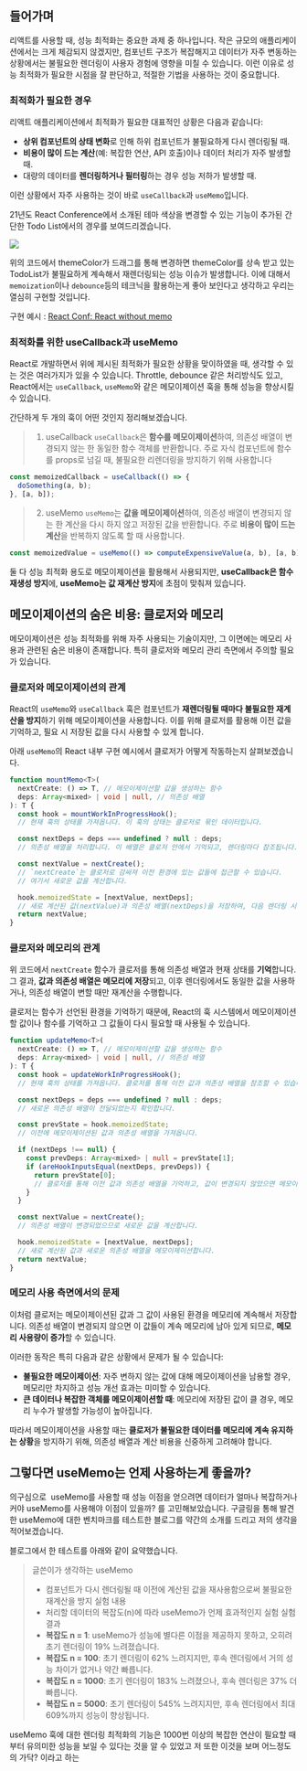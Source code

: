 ## 들어가며
리액트를 사용할 때, 성능 최적화는 중요한 과제 중 하나입니다. 작은 규모의 애플리케이션에서는 크게 체감되지 않겠지만, 컴포넌트 구조가 복잡해지고 데이터가 자주 변동하는 상황에서는 불필요한 렌더링이 사용자 경험에 영향을 미칠 수 있습니다. 이런 이유로 성능 최적화가 필요한 시점을 잘 판단하고, 적절한 기법을 사용하는 것이 중요합니다.
### 최적화가 필요한 경우
리액트 애플리케이션에서 최적화가 필요한 대표적인 상황은 다음과 같습니다:

- **상위 컴포넌트의 상태 변화**로 인해 하위 컴포넌트가 불필요하게 다시 렌더링될 때.
- **비용이 많이 드는 계산**(예: 복잡한 연산, API 호출)이나 데이터 처리가 자주 발생할 때.
- 대량의 데이터를 **렌더링하거나 필터링**하는 경우 성능 저하가 발생할 때.

이런 상황에서 자주 사용하는 것이 바로 `useCallback`과 `useMemo`입니다.

21년도 React Conference에서 소개된 테마 색상을 변경할 수 있는 기능이 추가된 간단한 Todo List에서의 경우를 보여드리겠습니다.

![](https://i.imgur.com/gJUQahL.png)

위의 코드에서 themeColor가 드래그를 통해 변경하면 themeColor를 상속 받고 있는 TodoList가 불필요하게 계속해서 재렌더링되는 성능 이슈가 발생합니다.
이에 대해서 `memoization`이나 `debounce`등의 테크닉을 활용하는게 좋아 보인다고 생각하고 우리는 열심히 구현할 것입니다.

구현 예시 : [React Conf: React without memo](https://www.youtube.com/watch?v=lGEMwh32soc)
### 최적화를 위한 useCallback과 useMemo
React로 개발하면서 위에 제시된 최적화가 필요한 상황을 맞이하였을 때, 생각할 수 있는 것은 여러가지가 있을 수 있습니다. Throttle, debounce 같은 처리방식도 있고, React에서는 `useCallback`, `useMemo`와 같은 메모이제이션 훅을 통해 성능을 향상시킬 수 있습니다.

간단하게 두 개의 훅이 어떤 것인지 정리해보겠습니다.

>1.  useCallback
> `useCallback`은 **함수를 메모이제이션**하여, 의존성 배열이 변경되지 않는 한 동일한 함수 객체를 반환합니다. 주로 자식 컴포넌트에 함수를 props로 넘길 때, 불필요한 리렌더링을 방지하기 위해 사용합니다

```js
const memoizedCallback = useCallback(() => {
  doSomething(a, b);
}, [a, b]);
```

> 2. useMemo
> `useMemo`는 **값을 메모이제이션**하여, 의존성 배열이 변경되지 않는 한 계산을 다시 하지 않고 저장된 값을 반환합니다. 주로 **비용이 많이 드는 계산**을 반복하지 않도록 할 때 사용합니다.

```js
const memoizedValue = useMemo(() => computeExpensiveValue(a, b), [a, b]);
```

둘 다 성능 최적화 용도로 메모이제이션을 활용해서 사용되지만, **useCallback은 함수 재생성 방지**에, **useMemo는 값 재계산 방지**에 초점이 맞춰져 있습니다.

## 메모이제이션의 숨은 비용: 클로저와 메모리

메모이제이션은 성능 최적화를 위해 자주 사용되는 기술이지만, 그 이면에는 메모리 사용과 관련된 숨은 비용이 존재합니다. 특히 클로저와 메모리 관리 측면에서 주의할 필요가 있습니다.

### 클로저와 메모이제이션의 관계

React의 `useMemo`와 `useCallback` 훅은 컴포넌트가 **재렌더링될 때마다 불필요한 재계산을 방지**하기 위해 메모이제이션을 사용합니다. 이를 위해 클로저를 활용해 이전 값을 기억하고, 필요 시 저장된 값을 다시 사용할 수 있게 합니다.

아래 `useMemo`의 React 내부 구현 예시에서 클로저가 어떻게 작동하는지 살펴보겠습니다.
```ts
function mountMemo<T>(
  nextCreate: () => T, // 메모이제이션할 값을 생성하는 함수
  deps: Array<mixed> | void | null, // 의존성 배열
): T {
  const hook = mountWorkInProgressHook(); 
  // 현재 훅의 상태를 가져옵니다. 이 훅의 상태는 클로저로 묶인 데이터입니다.

  const nextDeps = deps === undefined ? null : deps; 
  // 의존성 배열을 처리합니다. 이 배열은 클로저 안에서 기억되고, 렌더링마다 참조됩니다.

  const nextValue = nextCreate(); 
  // `nextCreate`는 클로저로 감싸져 이전 환경에 있는 값들에 접근할 수 있습니다. 
  // 여기서 새로운 값을 계산합니다.

  hook.memoizedState = [nextValue, nextDeps]; 
  // 새로 계산된 값(nextValue)과 의존성 배열(nextDeps)을 저장하여, 다음 렌더링 시 사용합니다.
  return nextValue; 
}
```

### 클로저와 메모리의 관계

위 코드에서 `nextCreate` 함수가 클로저를 통해 의존성 배열과 현재 상태를 **기억**합니다. 그 결과, **값과 의존성 배열은 메모리에 저장**되고, 이후 렌더링에서도 동일한 값을 사용하거나, 의존성 배열이 변할 때만 재계산을 수행합니다.

클로저는 함수가 선언된 환경을 기억하기 때문에, React의 훅 시스템에서 메모이제이션할 값이나 함수를 기억하고 그 값들이 다시 필요할 때 사용될 수 있습니다.

```ts
function updateMemo<T>(
  nextCreate: () => T, // 메모이제이션할 값을 생성하는 함수
  deps: Array<mixed> | void | null, // 의존성 배열
): T {
  const hook = updateWorkInProgressHook(); 
  // 현재 훅의 상태를 가져옵니다. 클로저를 통해 이전 값과 의존성 배열을 참조할 수 있습니다.

  const nextDeps = deps === undefined ? null : deps; 
  // 새로운 의존성 배열이 전달되었는지 확인합니다.

  const prevState = hook.memoizedState; 
  // 이전에 메모이제이션된 값과 의존성 배열을 가져옵니다.

  if (nextDeps !== null) {
    const prevDeps: Array<mixed> | null = prevState[1]; 
    if (areHookInputsEqual(nextDeps, prevDeps)) {
      return prevState[0]; 
      // 클로저를 통해 이전 값과 의존성 배열을 기억하고, 값이 변경되지 않았으면 메모이제이션된 값을 반환합니다.
    }
  }

  const nextValue = nextCreate(); 
  // 의존성 배열이 변경되었으므로 새로운 값을 계산합니다.

  hook.memoizedState = [nextValue, nextDeps]; 
  // 새로 계산된 값과 새로운 의존성 배열을 메모이제이션합니다.
  return nextValue;
}

```
### 메모리 사용 측면에서의 문제

이처럼 클로저는 메모이제이션된 값과 그 값이 사용된 환경을 메모리에 계속해서 저장합니다. 의존성 배열이 변경되지 않으면 이 값들이 계속 메모리에 남아 있게 되므로, **메모리 사용량이 증가**할 수 있습니다.

이러한 동작은 특히 다음과 같은 상황에서 문제가 될 수 있습니다:

- **불필요한 메모이제이션**: 자주 변하지 않는 값에 대해 메모이제이션을 남용할 경우, 메모리만 차지하고 성능 개선 효과는 미미할 수 있습니다.
- **큰 데이터나 복잡한 객체를 메모이제이션할 때**: 메모리에 저장된 값이 클 경우, 메모리 누수가 발생할 가능성이 높아집니다.

따라서 메모이제이션을 사용할 때는 **클로저가 불필요한 데이터를 메모리에 계속 유지하는 상황**을 방지하기 위해, 의존성 배열과 계산 비용을 신중하게 고려해야 합니다.

## 그렇다면 useMemo는 언제 사용하는게 좋을까?
의구심으로  useMemo를 사용할 때 성능 이점을 얻으려면 데이터가 얼마나 복잡하거나 커야 useMemo를 사용해야 이점이 있을까? 를 고민해보았습니다. 
구글링을 통해  발견한 useMemo에 대한 벤치마크를 테스트한 블로그를 약간의 소개를 드리고 저의 생각을 적어보겠습니다.

블로그에서 한 테스트를 아래와 같이 요약했습니다.

> 글쓴이가 생각하는 useMemo
> - 컴포넌트가 다시 렌더링될 때 이전에 계산된 값을 재사용함으로써 불필요한 재계산을 방지
> 실험 내용
> - 처리할 데이터의 복잡도(n)에 따라 useMemo가 언제 효과적인지 실험
> 실험결과
> - **복잡도 n = 1**: useMemo가 성능에 별다른 이점을 제공하지 못하고, 오히려 초기 렌더링이 19% 느려졌습니다.
> - **복잡도 n = 100**: 초기 렌더링이 62% 느려지지만, 후속 렌더링에서 거의 성능 차이가 없거나 약간 빠릅니다.
> - **복잡도 n = 1000**: 초기 렌더링이 183% 느려졌으나, 후속 렌더링은 37% 더 빠릅니다.
> - **복잡도 n = 5000**: 초기 렌더링이 545% 느려지지만, 후속 렌더링에서 최대 609%까지 성능이 향상됩니다.

useMemo 훅에 대한 렌더링 최적화의 기능은 1000번 이상의 복잡한 연산이 필요할 때 부터 유의미한 성능을 보일 수 있다는 것을 알 수 있었고 저 또한 이것을 보며 어느정도의 가닥? 이라고 하는